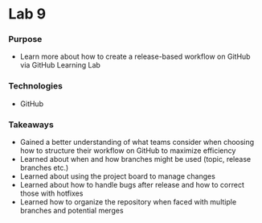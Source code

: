 # Lab 9

### Purpose
- Learn more about how to create a release-based workflow on GitHub via GitHub Learning Lab

### Technologies
- GitHub

### Takeaways
- Gained a better understanding of what teams consider when choosing how to structure their workflow on GitHub to maximize efficiency
- Learned about when and how branches might be used (topic, release branches etc.)
- Learned about using the project board to manage changes
- Learned about how to handle bugs after release and how to correct those with hotfixes
- Learned how to organize the repository when faced with multiple branches and potential merges
